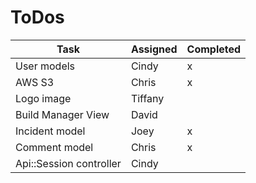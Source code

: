 # ToDos
| Task | Assigned | Completed |
| --- | --- | --- |
| User models | Cindy | x |
| AWS S3 | Chris | x |
| Logo image | Tiffany |  |
| Build Manager View | David |  |
| Incident model | Joey | x |
| Comment model | Chris | x |
| Api::Session controller | Cindy |  |
